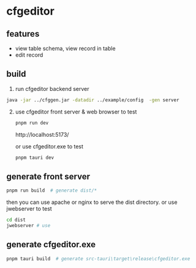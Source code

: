 # cfgeditor

## features

* view table schema, view record in table
* edit record

## build

1. run cfgeditor backend server

```bash
java -jar ../cfggen.jar -datadir ../example/config  -gen server
```

2. use cfgeditor front server & web browser to test

    ```bash
    pnpm run dev
    ```

   http://localhost:5173/

   or use cfgeditor.exe to test
    ```bash
    pnpm tauri dev
    ```

## generate front server

```bash
pnpm run build  # generate dist/*
```

then you can use apache or nginx to serve the dist directory. or use jwebserver to test

```bash
cd dist
jwebserver # use
```

## generate cfgeditor.exe

```bash
pnpm tauri build  # generate src-tauri\target\release\cfgeditor.exe
```
